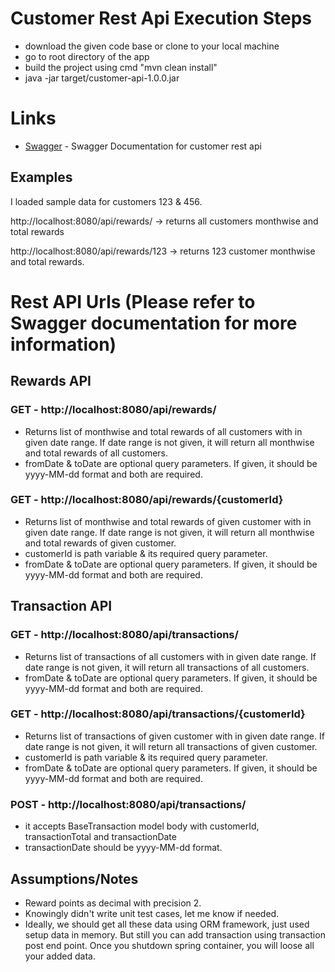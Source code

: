# Customer Rest Api Execution Steps
* download the given code base or clone to your local machine
* go to root directory of the app
* build the project using cmd "mvn clean install"
* java -jar target/customer-api-1.0.0.jar

# Links
 
* [Swagger](http://localhost:8080/api/swagger-ui.html) - Swagger Documentation for customer rest api

## Examples
I loaded sample data for customers 123 & 456.

http://localhost:8080/api/rewards/ -> returns all customers monthwise and total rewards 

http://localhost:8080/api/rewards/123 -> returns 123 customer monthwise and total rewards.

# Rest API Urls (Please refer to Swagger documentation for more information)

## Rewards API

### GET - http://localhost:8080/api/rewards/
* Returns list of monthwise and total rewards of all customers with in given date range. If date range is not given, it will return all monthwise and total rewards of all customers.
* fromDate & toDate are optional query parameters. If given, it should be yyyy-MM-dd format and both are required.

### GET - http://localhost:8080/api/rewards/{customerId}
* Returns list of monthwise and total rewards of given customer with in given date range. If date range is not given, it will return all monthwise and total rewards of given customer.
* customerId is path variable & its required query parameter.
* fromDate & toDate are optional query parameters. If given, it should be yyyy-MM-dd format and both are required.

## Transaction API

### GET - http://localhost:8080/api/transactions/
* Returns list of transactions of all customers with in given date range. If date range is not given, it will return all transactions of all customers.
* fromDate & toDate are optional query parameters. If given, it should be yyyy-MM-dd format and both are required.

### GET - http://localhost:8080/api/transactions/{customerId}
* Returns list of transactions of given customer with in given date range. If date range is not given, it will return all transactions of given customer.
* customerId is path variable & its required query parameter.
* fromDate & toDate are optional query parameters. If given, it should be yyyy-MM-dd format and both are required.

### POST - http://localhost:8080/api/transactions/
* it accepts BaseTransaction model body with customerId, transactionTotal and transactionDate
* transactionDate should be yyyy-MM-dd format.

## Assumptions/Notes
* Reward points as decimal with precision 2.
* Knowingly didn't write unit test cases, let me know if needed.
* Ideally, we should get all these data using ORM framework, just used setup data in memory. But still you can add transaction using transaction post end point. Once you shutdown spring container, you will loose all your added data. 

